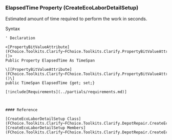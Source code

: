 ﻿### ElapsedTime Property (CreateEcoLaborDetailSetup)

Estimated amount of time required to perform the work in seconds.

Syntax

```vbnet
' Declaration

<[PropertyBitValueAttribute](FChoice.Toolkits.Clarify~FChoice.Toolkits.Clarify.PropertyBitValueAttribute.md)()>
Public Property ElapsedTime As TimeSpan

\[[PropertyBitValueAttribute](FChoice.Toolkits.Clarify~FChoice.Toolkits.Clarify.PropertyBitValueAttribute.md)()\]
public TimeSpan ElapsedTime {get; set;}

[!include[Requirements](../partials/requirements.md)]



#### Reference

[CreateEcoLaborDetailSetup Class](FChoice.Toolkits.Clarify~FChoice.Toolkits.Clarify.DepotRepair.CreateEcoLaborDetailSetup.md)  
[CreateEcoLaborDetailSetup Members](FChoice.Toolkits.Clarify~FChoice.Toolkits.Clarify.DepotRepair.CreateEcoLaborDetailSetup_members.md)